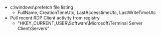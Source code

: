 - c:\windows\prefetch file listing
  - FullName, CreationTimeUtc, LastAccesstimeUtc, LastWriteTimeUtc
- Pull recent RDP Client activity from registry
  - "HKEY_CURRENT_USER\Software\Microsoft\Terminal Server Client\Servers"
